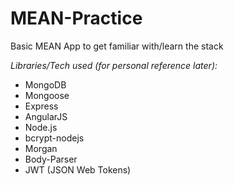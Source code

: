 # MEAN-Practice
Basic MEAN App to get familiar with/learn the stack

*Libraries/Tech used (for personal reference later):*
- MongoDB
- Mongoose
- Express
- AngularJS
- Node.js
- bcrypt-nodejs
- Morgan
- Body-Parser
- JWT (JSON Web Tokens)
